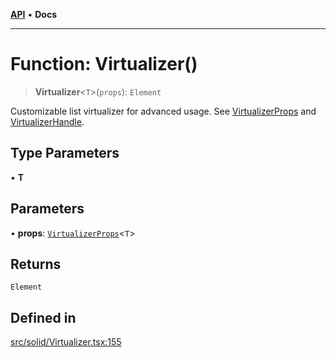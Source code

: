 [**API**](../../API.md) • **Docs**

***

# Function: Virtualizer()

> **Virtualizer**\<`T`\>(`props`): `Element`

Customizable list virtualizer for advanced usage. See [VirtualizerProps](../interfaces/VirtualizerProps.md) and [VirtualizerHandle](../interfaces/VirtualizerHandle.md).

## Type Parameters

• **T**

## Parameters

• **props**: [`VirtualizerProps`](../interfaces/VirtualizerProps.md)\<`T`\>

## Returns

`Element`

## Defined in

[src/solid/Virtualizer.tsx:155](https://github.com/inokawa/virtua/blob/21b5b4e90d3d1661add9e7a1149339bf1d18958e/src/solid/Virtualizer.tsx#L155)
